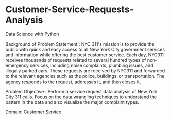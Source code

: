 # Customer-Service-Requests-Analysis
Data Science with Python

Background of Problem Statement : 
NYC 311's mission is to provide the public with quick and easy access to all New York City government services and information while offering the best customer service. 
Each day, NYC311 receives thousands of requests related to several hundred types of non-emergency services, including noise complaints, plumbing issues, and illegally parked cars. 
These requests are received by NYC311 and forwarded to the relevant agencies such as the police, buildings, or transportation. 
The agency responds to the request, addresses it, and then closes it. 

Problem Objective : 
Perform a service request data analysis of New York City 311 calls. 
Focus on the data wrangling techniques to understand the pattern in the data and also visualize the major complaint types. 

Domain: 
Customer Service
